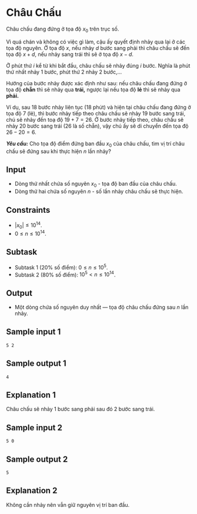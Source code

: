 # Châu Chấu

Châu chấu đang đứng ở tọa độ $x_0$ trên trục số.

Vì quá chán và không có việc gì làm, cậu ấy quyết định nhảy qua lại ở các tọa độ nguyên. Ở tọa độ $x,$ nếu nhảy $d$ bước sang phải thì châu chấu sẽ đến tọa độ $x + d,$ nếu nhảy sang trái thì sẽ ở tọa độ $x - d$.

Ở phút thứ $i$ kể từ khi bắt đầu, châu chấu sẽ nhảy đúng $i$ bước. Nghĩa là phút thứ nhất nhảy $1$ bước, phút thứ $2$ nhảy $2$ bước,...

Hướng của bước nhảy được xác định như sau: nếu châu chấu đang đứng ở tọa độ **chẵn** thì sẽ nhảy qua **trái,** ngược lại nếu tọa độ **lẻ** thì sẽ nhảy qua **phải.**

Ví dụ, sau $18$ bước nhảy liên tục ($18$ phút) và hiện tại châu chấu đang đứng ở tọa độ $7$ (lẻ), thì bước nhảy tiếp theo châu chấu sẽ nhảy $19$ bước sang trái, chú sẽ nhảy đến toạ độ $19 + 7 = 26$. Ở bước nhảy tiếp theo, châu chấu sẽ nhảy $20$ bước sang trái ($26$ là số chẵn), vậy chú ấy sẽ di chuyển đến tọa độ $26 - 20 = 6$.

***Yêu cầu:*** Cho tọa độ điểm đứng ban đầu $x_0$ của châu chấu, tìm vị trí châu chấu sẽ đứng sau khi thực hiện $n$ lần nhảy?

## Input
    
- Dòng thứ nhất chứa số nguyên $x_0$ - tọa độ ban đầu của châu chấu.
- Dòng thứ hai chứa số nguyên $n$ - số lần nhảy châu chấu sẽ thực hiện.

## Constraints

- $|x_0| \le 10^{14}$.
- $0 \le n \le 10^{14}$.

## Subtask

- Subtask $1$ ($20\%$ số điểm): $0 \le n \le 10^5$.
- Subtask $2$ ($80\%$ số điểm): $10^5 < n \le 10^{14}$.

## Output

- Một dòng chứa số nguyên duy nhất — tọa độ châu chấu đứng sau $n$ lần nhảy.

## Sample input 1

```
5 2
```

## Sample output 1

```
4
```

## Explanation 1

Châu chấu sẽ nhảy $1$ bước sang phải sau đó $2$ bước sang trái.

## Sample input 2

```
5 0
```

## Sample output 2

```
5
```

## Explanation 2

Không cần nhảy nên vẫn giữ nguyên vị trí ban đầu.